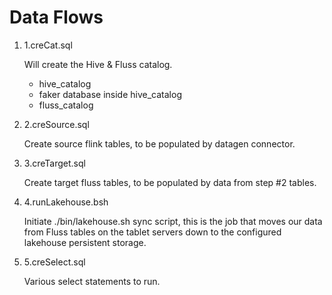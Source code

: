 
# Data Flows

1. 1.creCat.sql

    Will create the Hive & Fluss catalog.

    - hive_catalog
    - faker database inside hive_catalog
    - fluss_catalog

2. 2.creSource.sql

    Create source flink tables, to be populated by datagen connector.

3. 3.creTarget.sql

    Create target fluss tables, to be populated by data from step #2 tables.

4. 4.runLakehouse.bsh

   Initiate ./bin/lakehouse.sh sync script, this is the job that moves our data from Fluss tables on the tablet servers down to the configured lakehouse persistent storage.

5. 5.creSelect.sql

    Various select statements to run.

